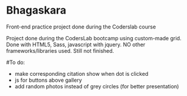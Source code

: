# Bhagaskara
Front-end practice project done during the Coderslab course

Project done during the CodersLab bootcamp using custom-made grid.
Done with HTML5, Sass, javascript with jquery. NO other frameworks/libraries used.
Still not finished.

#To do:
- make corresponding citation show when dot is clicked
- js for buttons above gallery
- add random photos instead of grey circles (for better presentation)